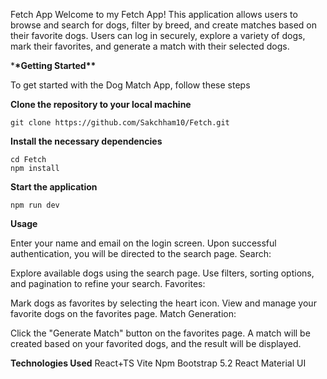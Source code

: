 Fetch App
Welcome to my Fetch App! This application allows users to browse and search for dogs, filter by breed, and create matches based on their favorite dogs. Users can log in securely, explore a variety of dogs, mark their favorites, and generate a match with their selected dogs.

\***\*Getting Started\*\***

To get started with the Dog Match App, follow these steps

**Clone the repository to your local machine**

```
git clone https://github.com/Sakchham10/Fetch.git
```

**Install the necessary dependencies**

```
cd Fetch
npm install
```

**Start the application**

```
npm run dev
```

**Usage**

Enter your name and email on the login screen.
Upon successful authentication, you will be directed to the search page.
Search:

Explore available dogs using the search page.
Use filters, sorting options, and pagination to refine your search.
Favorites:

Mark dogs as favorites by selecting the heart icon.
View and manage your favorite dogs on the favorites page.
Match Generation:

Click the "Generate Match" button on the favorites page.
A match will be created based on your favorited dogs, and the result will be displayed.

**Technologies Used**
React+TS
Vite
Npm
Bootstrap 5.2
React Material UI
